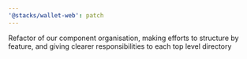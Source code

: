 ```yaml
---
'@stacks/wallet-web': patch
---
```


Refactor of our component organisation, making efforts to structure by feature, and giving clearer responsibilities to each top level directory
